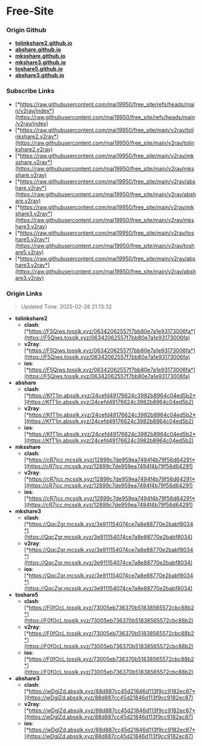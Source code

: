# Free-Site

### Origin Github

- [**tolinkshare2.github.io**](https://github.com/tolinkshare2/tolinkshare2.github.io)
- [**abshare.github.io**](https://github.com/abshare/abshare.github.io)
- [**mksshare.github.io**](https://github.com/mksshare/mksshare.github.io)
- [**mkshare3.github.io**](https://github.com/mkshare3/mkshare3.github.io)
- [**toshare5.github.io**](https://github.com/toshare5/toshare5.github.io)
- [**abshare3.github.io**](https://github.com/abshare3/abshare3.github.io)

### Subscribe Links

- [*https://raw.githubusercontent.com/mai19950/free_site/refs/heads/main/v2ray/index*](https://raw.githubusercontent.com/mai19950/free_site/refs/heads/main/v2ray/index)
- [*https://raw.githubusercontent.com/mai19950/free_site/main/v2ray/tolinkshare2.v2ray*](https://raw.githubusercontent.com/mai19950/free_site/main/v2ray/tolinkshare2.v2ray)
- [*https://raw.githubusercontent.com/mai19950/free_site/main/v2ray/mksshare.v2ray*](https://raw.githubusercontent.com/mai19950/free_site/main/v2ray/mksshare.v2ray)
- [*https://raw.githubusercontent.com/mai19950/free_site/main/v2ray/abshare.v2ray*](https://raw.githubusercontent.com/mai19950/free_site/main/v2ray/abshare.v2ray)
- [*https://raw.githubusercontent.com/mai19950/free_site/main/v2ray/mkshare3.v2ray*](https://raw.githubusercontent.com/mai19950/free_site/main/v2ray/mkshare3.v2ray)
- [*https://raw.githubusercontent.com/mai19950/free_site/main/v2ray/toshare5.v2ray*](https://raw.githubusercontent.com/mai19950/free_site/main/v2ray/toshare5.v2ray)
- [*https://raw.githubusercontent.com/mai19950/free_site/main/v2ray/abshare3.v2ray*](https://raw.githubusercontent.com/mai19950/free_site/main/v2ray/abshare3.v2ray)

### Origin Links

> Updated Time: 2025-02-28 21:13:32

- **tolinkshare2**
  - **clash**: [*https://F5Qiws.tosslk.xyz/06342062557f7bb80e7a1e93173006fa*](https://F5Qiws.tosslk.xyz/06342062557f7bb80e7a1e93173006fa)
  - **v2ray**: [*https://F5Qiws.tosslk.xyz/06342062557f7bb80e7a1e93173006fa*](https://F5Qiws.tosslk.xyz/06342062557f7bb80e7a1e93173006fa)
  - **ios**: [*https://F5Qiws.tosslk.xyz/06342062557f7bb80e7a1e93173006fa*](https://F5Qiws.tosslk.xyz/06342062557f7bb80e7a1e93173006fa)
- **abshare**
  - **clash**: [*https://KfT1in.absslk.xyz/24cefd49176624c3982b8964c04ed5b2*](https://KfT1in.absslk.xyz/24cefd49176624c3982b8964c04ed5b2)
  - **v2ray**: [*https://KfT1in.absslk.xyz/24cefd49176624c3982b8964c04ed5b2*](https://KfT1in.absslk.xyz/24cefd49176624c3982b8964c04ed5b2)
  - **ios**: [*https://KfT1in.absslk.xyz/24cefd49176624c3982b8964c04ed5b2*](https://KfT1in.absslk.xyz/24cefd49176624c3982b8964c04ed5b2)
- **mksshare**
  - **clash**: [*https://cR7jcc.mcsslk.xyz/12899c7de959ea7494f4b79f56d64291*](https://cR7jcc.mcsslk.xyz/12899c7de959ea7494f4b79f56d64291)
  - **v2ray**: [*https://cR7jcc.mcsslk.xyz/12899c7de959ea7494f4b79f56d64291*](https://cR7jcc.mcsslk.xyz/12899c7de959ea7494f4b79f56d64291)
  - **ios**: [*https://cR7jcc.mcsslk.xyz/12899c7de959ea7494f4b79f56d64291*](https://cR7jcc.mcsslk.xyz/12899c7de959ea7494f4b79f56d64291)
- **mkshare3**
  - **clash**: [*https://QqcZgr.mcsslk.xyz/3e911154074ce7a8e88770e2babf8034*](https://QqcZgr.mcsslk.xyz/3e911154074ce7a8e88770e2babf8034)
  - **v2ray**: [*https://QqcZgr.mcsslk.xyz/3e911154074ce7a8e88770e2babf8034*](https://QqcZgr.mcsslk.xyz/3e911154074ce7a8e88770e2babf8034)
  - **ios**: [*https://QqcZgr.mcsslk.xyz/3e911154074ce7a8e88770e2babf8034*](https://QqcZgr.mcsslk.xyz/3e911154074ce7a8e88770e2babf8034)
- **toshare5**
  - **clash**: [*https://F0fOcL.tosslk.xyz/73005eb736370b51838565572cbc88b2*](https://F0fOcL.tosslk.xyz/73005eb736370b51838565572cbc88b2)
  - **v2ray**: [*https://F0fOcL.tosslk.xyz/73005eb736370b51838565572cbc88b2*](https://F0fOcL.tosslk.xyz/73005eb736370b51838565572cbc88b2)
  - **ios**: [*https://F0fOcL.tosslk.xyz/73005eb736370b51838565572cbc88b2*](https://F0fOcL.tosslk.xyz/73005eb736370b51838565572cbc88b2)
- **abshare3**
  - **clash**: [*https://wDglZd.absslk.xyz/88d887cc45d21846d113f9cc9182ec87*](https://wDglZd.absslk.xyz/88d887cc45d21846d113f9cc9182ec87)
  - **v2ray**: [*https://wDglZd.absslk.xyz/88d887cc45d21846d113f9cc9182ec87*](https://wDglZd.absslk.xyz/88d887cc45d21846d113f9cc9182ec87)
  - **ios**: [*https://wDglZd.absslk.xyz/88d887cc45d21846d113f9cc9182ec87*](https://wDglZd.absslk.xyz/88d887cc45d21846d113f9cc9182ec87)

